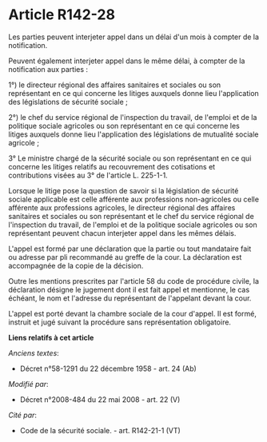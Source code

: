 # Article R142-28

Les parties peuvent interjeter appel dans un délai d'un mois à compter de la notification. 

Peuvent également interjeter appel dans le même délai, à compter de la notification aux parties : 

1°) le directeur régional des affaires sanitaires et sociales ou son représentant en ce qui concerne les litiges auxquels
donne lieu l'application des législations de sécurité sociale ; 

2°) le chef du service régional de l'inspection du travail, de l'emploi et de la politique sociale agricoles ou son
représentant en ce qui concerne les litiges auxquels donne lieu l'application des législations de mutualité sociale
agricole ; 

3° Le ministre chargé de la sécurité sociale ou son représentant en ce qui concerne les litiges relatifs au recouvrement des
cotisations et contributions visées au 3° de l'article L. 225-1-1. 

Lorsque le litige pose la question de savoir si la législation de sécurité sociale applicable est celle afférente aux
professions non-agricoles ou celle afférente aux professions agricoles, le directeur régional des affaires sanitaires et
sociales ou son représentant et le chef du service régional de l'inspection du travail, de l'emploi et de la politique
sociale agricoles ou son représentant peuvent chacun interjeter appel dans les mêmes délais. 

L'appel est formé par une déclaration que la partie ou tout mandataire fait ou adresse par pli recommandé au greffe de la
cour. La déclaration est accompagnée de la copie de la décision. 

Outre les mentions prescrites par l'article 58 du    code de procédure civile, la déclaration désigne le jugement dont il est
fait appel et mentionne, le cas échéant, le nom et l'adresse du représentant de l'appelant devant la cour. 

L'appel est porté devant la chambre sociale de la cour d'appel. Il est formé, instruit et jugé suivant la procédure sans
représentation obligatoire.

**Liens relatifs à cet article**

_Anciens textes_:

  - Décret n°58-1291 du 22 décembre 1958 - art. 24 (Ab)

_Modifié par_:

  - Décret n°2008-484 du 22 mai 2008 - art. 22 (V)

_Cité par_:

  - Code de la sécurité sociale. - art. R142-21-1 (VT)
